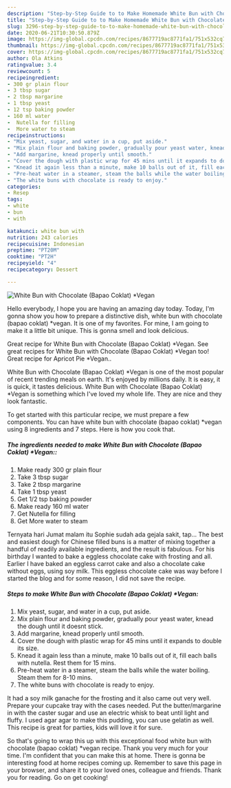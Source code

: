 ```yaml
---
description: "Step-by-Step Guide to to Make Homemade White Bun with Chocolate (Bapao Coklat) *Vegan"
title: "Step-by-Step Guide to to Make Homemade White Bun with Chocolate (Bapao Coklat) *Vegan"
slug: 3296-step-by-step-guide-to-to-make-homemade-white-bun-with-chocolate-bapao-coklat-vegan
date: 2020-06-21T10:30:50.879Z
image: https://img-global.cpcdn.com/recipes/8677719ac8771fa1/751x532cq70/white-bun-with-chocolate-bapao-coklat-vegan-recipe-main-photo.jpg
thumbnail: https://img-global.cpcdn.com/recipes/8677719ac8771fa1/751x532cq70/white-bun-with-chocolate-bapao-coklat-vegan-recipe-main-photo.jpg
cover: https://img-global.cpcdn.com/recipes/8677719ac8771fa1/751x532cq70/white-bun-with-chocolate-bapao-coklat-vegan-recipe-main-photo.jpg
author: Ola Atkins
ratingvalue: 3.4
reviewcount: 5
recipeingredient:
- 300 gr plain flour
- 3 tbsp sugar
- 2 tbsp margarine
- 1 tbsp yeast
- 12 tsp baking powder
- 160 ml water
-  Nutella for filling
-  More water to steam
recipeinstructions:
- "Mix yeast, sugar, and water in a cup, put aside."
- "Mix plain flour and baking powder, gradually pour yeast water, knead the dough until it doesnt stick."
- "Add margarine, knead properly until smooth."
- "Cover the dough with plastic wrap for 45 mins until it expands to double its size."
- "Knead it again less than a minute, make 10 balls out of it, fill each balls with nutella. Rest them for 15 mins."
- "Pre-heat water in a steamer, steam the balls while the water boiling. Steam them for 8-10 mins."
- "The white buns with chocolate is ready to enjoy."
categories:
- Resep
tags:
- white
- bun
- with

katakunci: white bun with
nutrition: 243 calories
recipecuisine: Indonesian
preptime: "PT20M"
cooktime: "PT2H"
recipeyield: "4"
recipecategory: Dessert

---
```



![White Bun with Chocolate (Bapao Coklat) *Vegan](https://img-global.cpcdn.com/recipes/8677719ac8771fa1/751x532cq70/white-bun-with-chocolate-bapao-coklat-vegan-recipe-main-photo.jpg)

Hello everybody, I hope you are having an amazing day today. Today, I'm gonna show you how to prepare a distinctive dish, white bun with chocolate (bapao coklat) *vegan. It is one of my favorites. For mine, I am going to make it a little bit unique. This is gonna smell and look delicious.

Great recipe for White Bun with Chocolate (Bapao Coklat) *Vegan. See great recipes for White Bun with Chocolate (Bapao Coklat) *Vegan too! Great recipe for Apricot Pie *Vegan..

White Bun with Chocolate (Bapao Coklat) *Vegan is one of the most popular of recent trending meals on earth. It's enjoyed by millions daily. It is easy, it is quick, it tastes delicious. White Bun with Chocolate (Bapao Coklat) *Vegan is something which I've loved my whole life. They are nice and they look fantastic.


To get started with this particular recipe, we must prepare a few components. You can have white bun with chocolate (bapao coklat) *vegan using 8 ingredients and 7 steps. Here is how you cook that.

##### The ingredients needed to make White Bun with Chocolate (Bapao Coklat) *Vegan::

1. Make ready 300 gr plain flour
1. Take 3 tbsp sugar
1. Take 2 tbsp margarine
1. Take 1 tbsp yeast
1. Get 1/2 tsp baking powder
1. Make ready 160 ml water
1. Get  Nutella for filling
1. Get  More water to steam


Ternyata hari Jumat malam itu Sophie sudah ada gejala sakit, tap… The best and easiest dough for Chinese filled buns is a matter of mixing together a handful of readily available ingredients, and the result is fabulous. For his birthday I wanted to bake a eggless chocolate cake with frosting and all. Earlier I have baked an eggless carrot cake and also a chocolate cake without eggs, using soy milk. This eggless chocolate cake was way before I started the blog and for some reason, I did not save the recipe. 

##### Steps to make White Bun with Chocolate (Bapao Coklat) *Vegan:

1. Mix yeast, sugar, and water in a cup, put aside.
1. Mix plain flour and baking powder, gradually pour yeast water, knead the dough until it doesnt stick.
1. Add margarine, knead properly until smooth.
1. Cover the dough with plastic wrap for 45 mins until it expands to double its size.
1. Knead it again less than a minute, make 10 balls out of it, fill each balls with nutella. Rest them for 15 mins.
1. Pre-heat water in a steamer, steam the balls while the water boiling. Steam them for 8-10 mins.
1. The white buns with chocolate is ready to enjoy.


It had a soy milk ganache for the frosting and it also came out very well. Prepare your cupcake tray with the cases needed. Put the butter/margarine in with the caster sugar and use an electric whisk to beat until light and fluffy. I used agar agar to make this pudding, you can use gelatin as well. This recipe is great for parties, kids will love it for sure. 

So that's going to wrap this up with this exceptional food white bun with chocolate (bapao coklat) *vegan recipe. Thank you very much for your time. I'm confident that you can make this at home. There is gonna be interesting food at home recipes coming up. Remember to save this page in your browser, and share it to your loved ones, colleague and friends. Thank you for reading. Go on get cooking!
